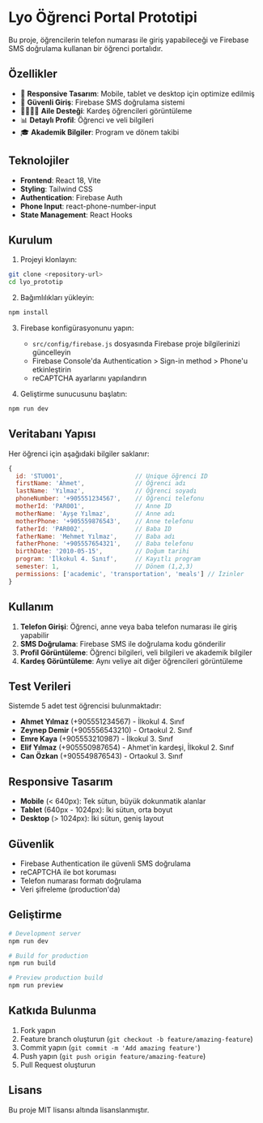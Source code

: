 # Lyo Öğrenci Portal Prototipi

Bu proje, öğrencilerin telefon numarası ile giriş yapabileceği ve Firebase SMS doğrulama kullanan bir öğrenci portalıdır.

## Özellikler

- 📱 **Responsive Tasarım**: Mobile, tablet ve desktop için optimize edilmiş
- 🔐 **Güvenli Giriş**: Firebase SMS doğrulama sistemi
- 👨‍👩‍👧‍👦 **Aile Desteği**: Kardeş öğrencileri görüntüleme
- 📊 **Detaylı Profil**: Öğrenci ve veli bilgileri
- 🎓 **Akademik Bilgiler**: Program ve dönem takibi

## Teknolojiler

- **Frontend**: React 18, Vite
- **Styling**: Tailwind CSS
- **Authentication**: Firebase Auth
- **Phone Input**: react-phone-number-input
- **State Management**: React Hooks

## Kurulum

1. Projeyi klonlayın:
```bash
git clone <repository-url>
cd lyo_prototip
```

2. Bağımlılıkları yükleyin:
```bash
npm install
```

3. Firebase konfigürasyonunu yapın:
   - `src/config/firebase.js` dosyasında Firebase proje bilgilerinizi güncelleyin
   - Firebase Console'da Authentication > Sign-in method > Phone'u etkinleştirin
   - reCAPTCHA ayarlarını yapılandırın

4. Geliştirme sunucusunu başlatın:
```bash
npm run dev
```

## Veritabanı Yapısı

Her öğrenci için aşağıdaki bilgiler saklanır:

```javascript
{
  id: 'STU001',                    // Unique öğrenci ID
  firstName: 'Ahmet',              // Öğrenci adı
  lastName: 'Yılmaz',              // Öğrenci soyadı
  phoneNumber: '+905551234567',    // Öğrenci telefonu
  motherId: 'PAR001',              // Anne ID
  motherName: 'Ayşe Yılmaz',       // Anne adı
  motherPhone: '+905559876543',    // Anne telefonu
  fatherId: 'PAR002',              // Baba ID
  fatherName: 'Mehmet Yılmaz',     // Baba adı
  fatherPhone: '+905557654321',    // Baba telefonu
  birthDate: '2010-05-15',         // Doğum tarihi
  program: 'İlkokul 4. Sınıf',     // Kayıtlı program
  semester: 1,                     // Dönem (1,2,3)
  permissions: ['academic', 'transportation', 'meals'] // İzinler
}
```

## Kullanım

1. **Telefon Girişi**: Öğrenci, anne veya baba telefon numarası ile giriş yapabilir
2. **SMS Doğrulama**: Firebase SMS ile doğrulama kodu gönderilir
3. **Profil Görüntüleme**: Öğrenci bilgileri, veli bilgileri ve akademik bilgiler
4. **Kardeş Görüntüleme**: Aynı veliye ait diğer öğrencileri görüntüleme

## Test Verileri

Sistemde 5 adet test öğrencisi bulunmaktadır:

- **Ahmet Yılmaz** (+905551234567) - İlkokul 4. Sınıf
- **Zeynep Demir** (+905556543210) - Ortaokul 2. Sınıf  
- **Emre Kaya** (+905553210987) - İlkokul 3. Sınıf
- **Elif Yılmaz** (+905550987654) - Ahmet'in kardeşi, İlkokul 2. Sınıf
- **Can Özkan** (+905549876543) - Ortaokul 3. Sınıf

## Responsive Tasarım

- **Mobile** (< 640px): Tek sütun, büyük dokunmatik alanlar
- **Tablet** (640px - 1024px): İki sütun, orta boyut
- **Desktop** (> 1024px): İki sütun, geniş layout

## Güvenlik

- Firebase Authentication ile güvenli SMS doğrulama
- reCAPTCHA ile bot koruması
- Telefon numarası formatı doğrulama
- Veri şifreleme (production'da)

## Geliştirme

```bash
# Development server
npm run dev

# Build for production
npm run build

# Preview production build
npm run preview
```

## Katkıda Bulunma

1. Fork yapın
2. Feature branch oluşturun (`git checkout -b feature/amazing-feature`)
3. Commit yapın (`git commit -m 'Add amazing feature'`)
4. Push yapın (`git push origin feature/amazing-feature`)
5. Pull Request oluşturun

## Lisans

Bu proje MIT lisansı altında lisanslanmıştır.
